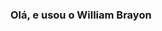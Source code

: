 ### Olá, e usou o William Brayon

<!--
**Squ3let0n/Squ3let0n** is a ✨ _special_ ✨ repository because its `README.md` (this file) appears on your GitHub profile.
<div>
  <a href="https://github.com/Squ3let0n">
  <img heigth="100cm" src="https://github-readme-stats.vercel.app/api?username=Squ3let0n)https://github.com/Squ3let0n/github-readme-stats
">
